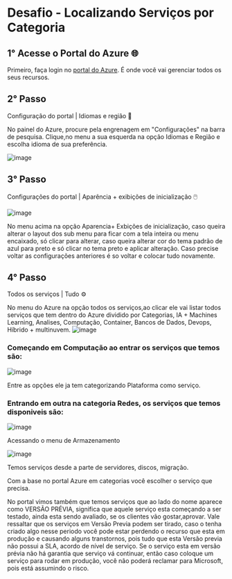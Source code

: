 # Desafio - Localizando Serviços por Categoria

## 1° Acesse o Portal do Azure 🌐

Primeiro, faça login no [portal do Azure](https://portal.azure.com). É onde você vai gerenciar todos os seus recursos.

## 2° Passo

Configuração do portal | Idiomas e região 🔎


No painel do Azure, procure pela engrenagem em "Configurações" na barra de pesquisa. Clique,no menu a sua esquerda na opção Idiomas e Região e escolha idioma de sua preferência.

![image](https://github.com/user-attachments/assets/8f5904f0-0ed8-4fd4-b98d-46ee7b7ff85d)

## 3° Passo 

Configurações do portal | Aparência + exibições de inicialização 🖱️

![image](https://github.com/user-attachments/assets/8b69608f-2a8d-4cac-a562-04049f03440d)

No menu acima na opção Aparencia+ Exbições de inicialização, caso queira alterar o layout dos sub menu para ficar com a tela inteira ou menu encaixado, só clicar para alterar, caso queira alterar cor do tema padrão de azul para preto e só clicar no tema preto e aplicar alteração. Caso precise voltar as configurações anteriores é so voltar e colocar tudo novamente.

## 4° Passo 
Todos os serviços | Tudo  ⚙️

No menu do Azure na opção todos os serviços,ao clicar ele vai listar todos serviços que tem dentro do Azure dividido por Categorias, IA + Machines Learning, Analises, Computação, Container, Bancos de Dados, Devops, Híbrido + multinuvem.
![image](https://github.com/user-attachments/assets/89c65021-f5da-4b99-9b07-c90bfc0ed805)

### Começando em Computação ao entrar os serviços que temos são:
![image](https://github.com/user-attachments/assets/8a17b24b-dbfd-4fe7-9d97-d88af314ea58)

Entre as opções ele ja tem categorizando Plataforma como serviço.

### Entrando em outra na categoria Redes, os serviços que temos disponiveis são:
![image](https://github.com/user-attachments/assets/d150feb6-786e-442c-aac9-a8518cab26b2)

Acessando o menu de Armazenamento

![image](https://github.com/user-attachments/assets/3c9ca204-54f9-49f6-81ad-f147eddecb08)

Temos serviços desde a parte de servidores, discos, migração.

Com a base no portal Azure em categorias você escolher o serviço que precisa.

No portal vimos também que temos serviços que ao lado do nome aparece como VERSÃO PRÉVIA, significa que aquele serviço esta começando a ser testado, ainda esta sendo avaliado, se os clientes vão gostar,aprovar.
Vale ressaltar que os serviços em Versão Previa podem ser tirado, caso o tenha criado algo nesse periodo você pode estar perdendo o recurso que esta em produção e causando alguns transtornos, pois tudo que esta Versão previa não possui a SLA, acordo de nível de serviço.
Se o serviço esta em versão prévia não há garantia que serviço vá continuar, então caso coloque um serviço para rodar em produção, você não poderá reclamar para Microsoft, pois está assumindo o risco.





